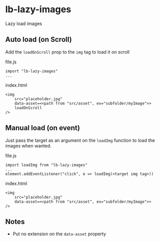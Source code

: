 # lb-lazy-images

Lazy load images

## Auto load (on Scroll)

Add the `loadOnScroll` prop to the `img` tag to load it on scroll

file.js
```
import "lb-lazy-images"
...
```

index.html
```
<img 
	src="placeholder.jpg" 
	data-asset=<<path from "src/asset", ex="subfolder/myImage">> 
	loadOnScroll
/>
```

## Manual load (on event)

Just pass the target as an argument on the `loadImg` function to load the images when wanted.

file.js
```
import loadImg from "lb-lazy-images"
...
element.addEventListener("click", e => loadImg(<target img tag>))
```

index.html
```
<img 
	src="placeholder.jpg" 
	data-asset=<<path from "src/asset", ex="subfolder/myImage">> 
/>
```

## Notes
- Put no extension on the `data-asset` property

